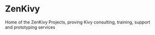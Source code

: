 # ZenKivy
Home of the ZenKivy Projects, proving Kivy consulting, training, support and prototyping services
